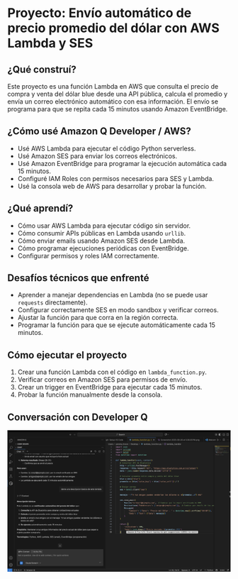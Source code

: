 # Proyecto: Envío automático de precio promedio del dólar con AWS Lambda y SES

## ¿Qué construí?

Este proyecto es una función Lambda en AWS que consulta el precio de compra y venta del dólar blue desde una API pública, calcula el promedio y envía un correo electrónico automático con esa información. El envío se programa para que se repita cada 15 minutos usando Amazon EventBridge.

## ¿Cómo usé Amazon Q Developer / AWS?

- Usé AWS Lambda para ejecutar el código Python serverless.
- Usé Amazon SES para enviar los correos electrónicos.
- Usé Amazon EventBridge para programar la ejecución automática cada 15 minutos.
- Configuré IAM Roles con permisos necesarios para SES y Lambda.
- Usé la consola web de AWS para desarrollar y probar la función.


## ¿Qué aprendí?

- Cómo usar AWS Lambda para ejecutar código sin servidor.
- Cómo consumir APIs públicas en Lambda usando `urllib`.
- Cómo enviar emails usando Amazon SES desde Lambda.
- Cómo programar ejecuciones periódicas con EventBridge.
- Configurar permisos y roles IAM correctamente.

## Desafíos técnicos que enfrenté

- Aprender a manejar dependencias en Lambda (no se puede usar `requests` directamente).
- Configurar correctamente SES en modo sandbox y verificar correos.
- Ajustar la función para que corra en la región correcta.
- Programar la función para que se ejecute automáticamente cada 15 minutos.


## Cómo ejecutar el proyecto

1. Crear una función Lambda con el código en `lambda_function.py`.
2. Verificar correos en Amazon SES para permisos de envío.
3. Crear un trigger en EventBridge para ejecutar cada 15 minutos.
4. Probar la función manualmente desde la consola.

## Conversación  con Developer Q

![Evidencia](./Evidencia.png)

